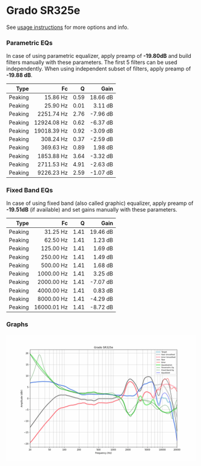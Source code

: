 # Grado SR325e
See [usage instructions](https://github.com/jaakkopasanen/AutoEq#usage) for more options and info.

### Parametric EQs
In case of using parametric equalizer, apply preamp of **-19.80dB** and build filters manually
with these parameters. The first 5 filters can be used independently.
When using independent subset of filters, apply preamp of **-19.88 dB**.

| Type    | Fc          |    Q | Gain     |
|--------:|------------:|-----:|---------:|
| Peaking | 15.86 Hz    | 0.59 | 18.66 dB |
| Peaking | 25.90 Hz    | 0.01 | 3.11 dB  |
| Peaking | 2251.74 Hz  | 2.76 | -7.96 dB |
| Peaking | 12924.08 Hz | 0.62 | -6.37 dB |
| Peaking | 19018.39 Hz | 0.92 | -3.09 dB |
| Peaking | 308.24 Hz   | 0.37 | -2.59 dB |
| Peaking | 369.63 Hz   | 0.89 | 1.98 dB  |
| Peaking | 1853.88 Hz  | 3.64 | -3.32 dB |
| Peaking | 2711.53 Hz  | 4.91 | -2.63 dB |
| Peaking | 9226.23 Hz  | 2.59 | -1.07 dB |

### Fixed Band EQs
In case of using fixed band (also called graphic) equalizer, apply preamp of **-19.51dB**
(if available) and set gains manually with these parameters.

| Type    | Fc          |    Q | Gain     |
|--------:|------------:|-----:|---------:|
| Peaking | 31.25 Hz    | 1.41 | 19.46 dB |
| Peaking | 62.50 Hz    | 1.41 | 1.23 dB  |
| Peaking | 125.00 Hz   | 1.41 | 1.69 dB  |
| Peaking | 250.00 Hz   | 1.41 | 1.49 dB  |
| Peaking | 500.00 Hz   | 1.41 | 1.68 dB  |
| Peaking | 1000.00 Hz  | 1.41 | 3.25 dB  |
| Peaking | 2000.00 Hz  | 1.41 | -7.07 dB |
| Peaking | 4000.00 Hz  | 1.41 | 0.83 dB  |
| Peaking | 8000.00 Hz  | 1.41 | -4.29 dB |
| Peaking | 16000.01 Hz | 1.41 | -8.72 dB |

### Graphs
![](./Grado%20SR325e.png)